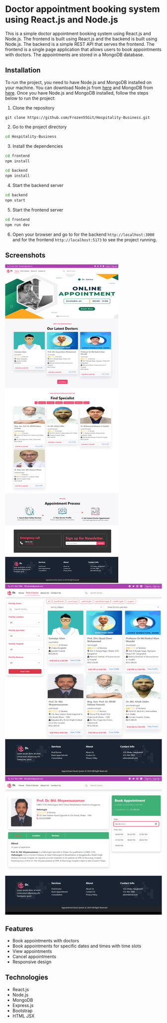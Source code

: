 # Doctor appointment booking system using React.js and Node.js
This is a simple doctor appointment booking system using React.js and Node.js. The frontend is built using React.js and the backend is built using Node.js. The backend is a simple REST API that serves the frontend. The frontend is a single page application that allows users to book appointments with doctors. The appointments are stored in a MongoDB database. 

## Installation
To run the project, you need to have Node.js and MongoDB installed on your machine. You can download Node.js from [here](https://nodejs.org/en/) and MongoDB from [here](https://www.mongodb.com/). Once you have Node.js and MongoDB installed, follow the steps below to run the project:

1. Clone the repository
```
git clone https://github.com/Frozen55Git/Hospitality-Business.git
```

2. Go to the project directory
```bash
cd Hospitality-Business
```
3. Install the dependencies
```bash
cd frontend
npm install
```
```bash
cd backend
npm install
```
4. Start the backend server
```bash
cd backend
npm start
```
5. Start the frontend server
```bash
cd frontend
npm run dev
```
6. Open your browser and go to for the backend `http://localhost:3000` and for the frontend `http://localhost:5173` to see the project running.


## Screenshots
![alt text](image.png)
![alt text](image-1.png)
![alt text](image-2.png)

## Features
- Book appointments with doctors
- Book appointments for specific dates and times with time slots
- View appointments
- Cancel appointments
- Responsive design


## Technologies
- React.js
- Node.js
- MongoDB
- Express.js
- Bootstrap
- HTML JSX
